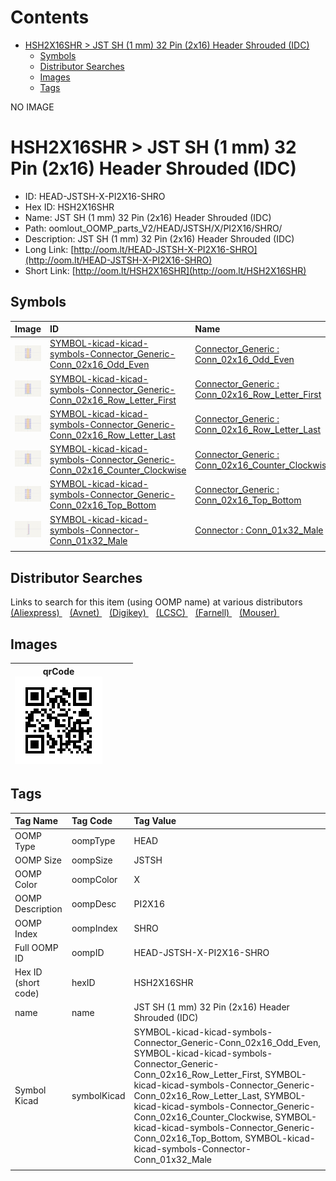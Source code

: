 



Contents
========

* [HSH2X16SHR > JST SH (1 mm) 32 Pin (2x16) Header Shrouded (IDC)](#hsh2x16shr--jst-sh-1-mm-32-pin-2x16-header-shrouded-idc)
	* [Symbols](#symbols)
	* [Distributor Searches](#distributor-searches)
	* [Images](#images)
	* [Tags](#tags)
  
NO IMAGE  
# HSH2X16SHR > JST SH (1 mm) 32 Pin (2x16) Header Shrouded (IDC)

- ID: HEAD-JSTSH-X-PI2X16-SHRO
- Hex ID: HSH2X16SHR
- Name: JST SH (1 mm) 32 Pin (2x16) Header Shrouded (IDC)
- Path: oomlout_OOMP_parts_V2/HEAD/JSTSH/X/PI2X16/SHRO/
- Description: JST SH (1 mm) 32 Pin (2x16) Header Shrouded (IDC)
- Long Link: [http://oom.lt/HEAD-JSTSH-X-PI2X16-SHRO](http://oom.lt/HEAD-JSTSH-X-PI2X16-SHRO)
- Short Link: [http://oom.lt/HSH2X16SHR](http://oom.lt/HSH2X16SHR)

## Symbols
  

|Image|ID|Name|
| :--- | :--- | :--- |
|[![](https://raw.githubusercontent.com/oomlout/oomlout_OOMP_eda_V2/main/SYMBOL/kicad/kicad-symbols/Connector_Generic/Conn_02x16_Odd_Even/image_140.png)](https://github.com/oomlout/oomlout_OOMP_eda_V2/tree/main/SYMBOL/kicad/kicad-symbols/Connector_Generic/Conn_02x16_Odd_Even/)|[SYMBOL-kicad-kicad-symbols-Connector_Generic-Conn_02x16_Odd_Even](https://github.com/oomlout/oomlout_OOMP_eda_V2/tree/main/SYMBOL/kicad/kicad-symbols/Connector_Generic/Conn_02x16_Odd_Even/)|[Connector_Generic : Conn_02x16_Odd_Even](https://github.com/oomlout/oomlout_OOMP_eda_V2/tree/main/SYMBOL/kicad/kicad-symbols/Connector_Generic/Conn_02x16_Odd_Even/)|
|[![](https://raw.githubusercontent.com/oomlout/oomlout_OOMP_eda_V2/main/SYMBOL/kicad/kicad-symbols/Connector_Generic/Conn_02x16_Row_Letter_First/image_140.png)](https://github.com/oomlout/oomlout_OOMP_eda_V2/tree/main/SYMBOL/kicad/kicad-symbols/Connector_Generic/Conn_02x16_Row_Letter_First/)|[SYMBOL-kicad-kicad-symbols-Connector_Generic-Conn_02x16_Row_Letter_First](https://github.com/oomlout/oomlout_OOMP_eda_V2/tree/main/SYMBOL/kicad/kicad-symbols/Connector_Generic/Conn_02x16_Row_Letter_First/)|[Connector_Generic : Conn_02x16_Row_Letter_First](https://github.com/oomlout/oomlout_OOMP_eda_V2/tree/main/SYMBOL/kicad/kicad-symbols/Connector_Generic/Conn_02x16_Row_Letter_First/)|
|[![](https://raw.githubusercontent.com/oomlout/oomlout_OOMP_eda_V2/main/SYMBOL/kicad/kicad-symbols/Connector_Generic/Conn_02x16_Row_Letter_Last/image_140.png)](https://github.com/oomlout/oomlout_OOMP_eda_V2/tree/main/SYMBOL/kicad/kicad-symbols/Connector_Generic/Conn_02x16_Row_Letter_Last/)|[SYMBOL-kicad-kicad-symbols-Connector_Generic-Conn_02x16_Row_Letter_Last](https://github.com/oomlout/oomlout_OOMP_eda_V2/tree/main/SYMBOL/kicad/kicad-symbols/Connector_Generic/Conn_02x16_Row_Letter_Last/)|[Connector_Generic : Conn_02x16_Row_Letter_Last](https://github.com/oomlout/oomlout_OOMP_eda_V2/tree/main/SYMBOL/kicad/kicad-symbols/Connector_Generic/Conn_02x16_Row_Letter_Last/)|
|[![](https://raw.githubusercontent.com/oomlout/oomlout_OOMP_eda_V2/main/SYMBOL/kicad/kicad-symbols/Connector_Generic/Conn_02x16_Counter_Clockwise/image_140.png)](https://github.com/oomlout/oomlout_OOMP_eda_V2/tree/main/SYMBOL/kicad/kicad-symbols/Connector_Generic/Conn_02x16_Counter_Clockwise/)|[SYMBOL-kicad-kicad-symbols-Connector_Generic-Conn_02x16_Counter_Clockwise](https://github.com/oomlout/oomlout_OOMP_eda_V2/tree/main/SYMBOL/kicad/kicad-symbols/Connector_Generic/Conn_02x16_Counter_Clockwise/)|[Connector_Generic : Conn_02x16_Counter_Clockwise](https://github.com/oomlout/oomlout_OOMP_eda_V2/tree/main/SYMBOL/kicad/kicad-symbols/Connector_Generic/Conn_02x16_Counter_Clockwise/)|
|[![](https://raw.githubusercontent.com/oomlout/oomlout_OOMP_eda_V2/main/SYMBOL/kicad/kicad-symbols/Connector_Generic/Conn_02x16_Top_Bottom/image_140.png)](https://github.com/oomlout/oomlout_OOMP_eda_V2/tree/main/SYMBOL/kicad/kicad-symbols/Connector_Generic/Conn_02x16_Top_Bottom/)|[SYMBOL-kicad-kicad-symbols-Connector_Generic-Conn_02x16_Top_Bottom](https://github.com/oomlout/oomlout_OOMP_eda_V2/tree/main/SYMBOL/kicad/kicad-symbols/Connector_Generic/Conn_02x16_Top_Bottom/)|[Connector_Generic : Conn_02x16_Top_Bottom](https://github.com/oomlout/oomlout_OOMP_eda_V2/tree/main/SYMBOL/kicad/kicad-symbols/Connector_Generic/Conn_02x16_Top_Bottom/)|
|[![](https://raw.githubusercontent.com/oomlout/oomlout_OOMP_eda_V2/main/SYMBOL/kicad/kicad-symbols/Connector/Conn_01x32_Male/image_140.png)](https://github.com/oomlout/oomlout_OOMP_eda_V2/tree/main/SYMBOL/kicad/kicad-symbols/Connector/Conn_01x32_Male/)|[SYMBOL-kicad-kicad-symbols-Connector-Conn_01x32_Male](https://github.com/oomlout/oomlout_OOMP_eda_V2/tree/main/SYMBOL/kicad/kicad-symbols/Connector/Conn_01x32_Male/)|[Connector : Conn_01x32_Male](https://github.com/oomlout/oomlout_OOMP_eda_V2/tree/main/SYMBOL/kicad/kicad-symbols/Connector/Conn_01x32_Male/)|
||||

## Distributor Searches
  
Links to search for this item (using OOMP name) at various distributors  
[(Aliexpress) ](https://www.aliexpress.com/wholesale?SearchText=1117JST+SH+1+mm+32+Pin+2x16+Header+Shrouded+IDC)&nbsp;&nbsp;&nbsp;[(Avnet) ](https://www.avnet.com/shop/us/search/JST+SH+1+mm+32+Pin+2x16+Header+Shrouded+IDC)&nbsp;&nbsp;&nbsp;[(Digikey) ](https://www.digikey.co.uk/en/products/result?s=JST+SH+1+mm+32+Pin+2x16+Header+Shrouded+IDC)&nbsp;&nbsp;&nbsp;[(LCSC) ](https://www.lcsc.com/search?q=JST+SH+1+mm+32+Pin+2x16+Header+Shrouded+IDC)&nbsp;&nbsp;&nbsp;[(Farnell) ](https://uk.farnell.com/search?st=JST+SH+1+mm+32+Pin+2x16+Header+Shrouded+IDC)&nbsp;&nbsp;&nbsp;[(Mouser) ](https://www.mouser.com/c/?q=JST+SH+1+mm+32+Pin+2x16+Header+Shrouded+IDC)&nbsp;&nbsp;&nbsp;
## Images
  

|qrCode<br>[![](https://raw.githubusercontent.com/oomlout/oomlout_OOMP_parts_V2/main/HEAD/JSTSH/X/PI2X16/SHRO/qrCode_140.png)](https://github.com/oomlout/oomlout_OOMP_parts_V2/tree/main/HEAD/JSTSH/X/PI2X16/SHRO/qrCode.png)||||
| :---: | :---: | :---: | :---: |

## Tags
  

|Tag Name|Tag Code|Tag Value|
| :--- | :--- | :--- |
|OOMP Type|oompType|HEAD|
|OOMP Size|oompSize|JSTSH|
|OOMP Color|oompColor|X|
|OOMP Description|oompDesc|PI2X16|
|OOMP Index|oompIndex|SHRO|
|Full OOMP ID|oompID|HEAD-JSTSH-X-PI2X16-SHRO|
|Hex ID (short code)|hexID|HSH2X16SHR|
|name|name|JST SH (1 mm) 32 Pin (2x16) Header Shrouded (IDC)|
|Symbol Kicad|symbolKicad|SYMBOL-kicad-kicad-symbols-Connector_Generic-Conn_02x16_Odd_Even, SYMBOL-kicad-kicad-symbols-Connector_Generic-Conn_02x16_Row_Letter_First, SYMBOL-kicad-kicad-symbols-Connector_Generic-Conn_02x16_Row_Letter_Last, SYMBOL-kicad-kicad-symbols-Connector_Generic-Conn_02x16_Counter_Clockwise, SYMBOL-kicad-kicad-symbols-Connector_Generic-Conn_02x16_Top_Bottom, SYMBOL-kicad-kicad-symbols-Connector-Conn_01x32_Male|
||||
